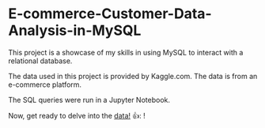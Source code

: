 # E-commerce-Customer-Data-Analysis-in-MySQL

This project is a showcase of my skills in using MySQL to interact with a relational database.

The data used in this project is provided by Kaggle.com. The data is from an e-commerce platform.

The SQL queries were run in a Jupyter Notebook.

Now, get ready to delve into the [data!](https://github.com/moakwarandu/E-commerce-Customer-Data-Analysis-in-MySQL/blob/main/customer.ipynb)  👍: !
